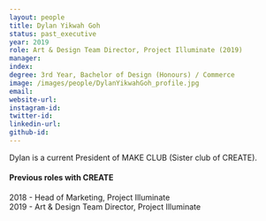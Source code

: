 ```yaml
---
layout: people
title: Dylan Yikwah Goh
status: past_executive
year: 2019
role: Art & Design Team Director, Project Illuminate (2019)
manager: 
index:
degree: 3rd Year, Bachelor of Design (Honours) / Commerce
image: /images/people/DylanYikwahGoh_profile.jpg
email:
website-url: 
instagram-id: 
twitter-id: 
linkedin-url:
github-id: 
---
```

Dylan is a current President of MAKE CLUB (Sister club of CREATE).
<h4>Previous roles with CREATE</h4>
2018 - Head of Marketing, Project Illuminate <br>
2019 - Art & Design Team Director, Project Illuminate